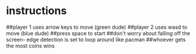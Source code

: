 # instructions 
##player 1 uses arrow keys to move (green dude)
##player 2 uses wasd to move (blue dude)
##press space to start 
##don't worry about falling off the screen- edge detection is set to loop around like pacman
##whoever gets the most coins wins 

